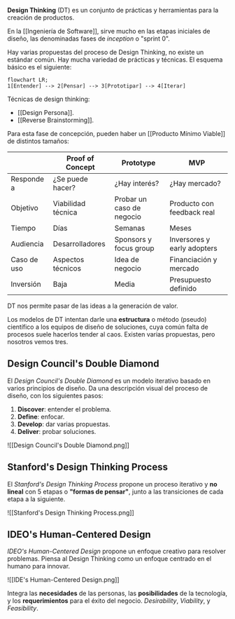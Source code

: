 **Design Thinking** (DT) es un conjunto de prácticas y herramientas para la creación de productos.

En la [[Ingeniería de Software]], sirve mucho en las etapas iniciales de diseño, las denominadas fases de *inception* o "sprint 0".

Hay varias propuestas del proceso de Design Thinking, no existe un estándar común. Hay mucha variedad de prácticas y técnicas. El esquema básico es el siguiente:

```mermaid
flowchart LR;
1[Entender] --> 2[Pensar] --> 3[Prototipar] --> 4[Iterar]
```

Técnicas de design thinking:

- [[Design Persona]].
- [[Reverse Brainstorming]].

Para esta fase de concepción, pueden haber un [[Producto Mínimo Viable]] de distintos tamaños:

|             | Proof of Concept   | Prototype                 | MVP                         |
| ----------- | ------------------ | ------------------------- | --------------------------- |
| Responde a  | ¿Se puede hacer?   | ¿Hay interés?             | ¿Hay mercado?               |
| Objetivo    | Viabilidad técnica | Probar un caso de negocio | Producto con feedback real  |
| Tiempo      | Días               | Semanas                   | Meses                       |
| Audiencia   | Desarrolladores    | Sponsors y focus group    | Inversores y early adopters |
| Caso de uso | Aspectos técnicos  | Idea de negocio           | Financiación y mercado      |
| Inversión   | Baja               | Media                     | Presupuesto definido        |

DT nos permite pasar de las ideas a la generación de valor.

Los modelos de DT intentan darle una **estructura** o método (pseudo) científico a los equipos de diseño de soluciones, cuya común falta de procesos suele hacerlos tender al caos. Existen varias propuestas, pero nosotros vemos tres.

## Design Council's Double Diamond

El *Design Council's Double Diamond* es un modelo iterativo basado en varios principios de diseño. Da una descripción visual del proceso de diseño, con los siguientes pasos:

1. **Discover**: entender el problema.
2. **Define**: enfocar.
3. **Develop**: dar varias propuestas.
4. **Deliver**: probar soluciones.

![[Design Council's Double Diamond.png]]

## Stanford's Design Thinking Process

El *Stanford's Design Thinking Process* propone un proceso iterativo y **no lineal** con 5 etapas o **"formas de pensar"**, junto a las transiciones de cada etapa a la siguiente.

![[Stanford's Design Thinking Process.png]]

## IDEO's Human-Centered Design

*IDEO's Human-Centered Design* propone un enfoque creativo para resolver problemas. Piensa al Design Thinking como un enfoque centrado en el humano para innovar.

![[IDE's Human-Centered Design.png]]

Integra las **necesidades** de las personas, las **posibilidades** de la tecnología, y los **requerimientos** para el éxito del negocio. *Desirability*, *Viability*, y *Feasibility*.
